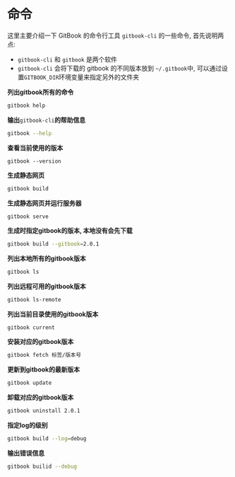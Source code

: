 # 命令

这里主要介绍一下 GitBook 的命令行工具 `gitbook-cli` 的一些命令, 首先说明两点:

* `gitbook-cli` 和 `gitbook` 是两个软件
* `gitbook-cli` 会将下载的 gitbook 的不同版本放到 `~/.gitbook`中, 可以通过设置`GITBOOK_DIR`环境变量来指定另外的文件夹

**列出gitbook所有的命令**

```bash
gitbook help
```

**输出**`gitbook-cli`**的帮助信息**

```bash
gitbook --help
```

**查看当前使用的版本**

```
gitbook --version
```

**生成静态网页**

```bash
gitbook build
```

**生成静态网页并运行服务器**

```bash
gitbook serve
```

**生成时指定gitbook的版本, 本地没有会先下载**

```bash
gitbook build --gitbook=2.0.1
```

**列出本地所有的gitbook版本**

```bash
gitbook ls
```

**列出远程可用的gitbook版本**

```bash
gitbook ls-remote
```

**列出当前目录使用的gitbook版本**

```
gitbook current
```

**安装对应的gitbook版本**

```bash
gitbook fetch 标签/版本号
```

**更新到gitbook的最新版本**

```bash
gitbook update
```

**卸载对应的gitbook版本**

```bash
gitbook uninstall 2.0.1
```

**指定log的级别**

```bash
gitbook build --log=debug
```

**输出错误信息**

```bash
gitbook builid --debug
```



